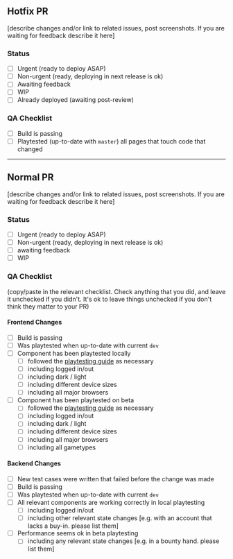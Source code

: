 ## Hotfix PR

[describe changes and/or link to related issues, post screenshots. If you are waiting for feedback describe it here]

### Status

 - [ ] Urgent (ready to deploy ASAP)
 - [ ] Non-urgent (ready, deploying in next release is ok)
 - [ ] Awaiting feedback
 - [ ] WIP
 - [ ] Already deployed (awaiting post-review)

### QA Checklist

 - [ ] Build is passing
 - [ ] Playtested (up-to-date with `master`) all pages that touch code that changed

---

## Normal PR

[describe changes and/or link to related issues, post screenshots. If you are waiting for feedback describe it here]

### Status

 - [ ] Urgent (ready to deploy ASAP)
 - [ ] Non-urgent (ready, deploying in next release is ok)
 - [ ] awaiting feedback
 - [ ] WIP

### QA Checklist
(copy/paste in the relevant checklist. Check anything that you did, and leave it unchecked if you didn't. It's ok to leave things unchecked if you don't think they matter to your PR)

#### Frontend Changes
 - [ ] Build is passing
 - [ ] Was playtested when up-to-date with current `dev`
 - [ ] Component has been playtested locally
     - [ ] followed the [playtesting guide](https://docs.suitedconnectors.com/playtesting-checklist) as necessary
     - [ ] including logged in/out
     - [ ] including dark / light
     - [ ] including different device sizes
     - [ ] including all major browsers
 - [ ] Component has been playtested on beta
     - [ ] followed the [playtesting guide](https://docs.suitedconnectors.com/playtesting-checklist) as necessary
     - [ ] including logged in/out
     - [ ] including dark / light
     - [ ] including different device sizes
     - [ ] including all major browsers
     - [ ] including all gametypes

#### Backend Changes
- [ ] New test cases were written that failed before the change was made
- [ ] Build is passing
- [ ] Was playtested when up-to-date with current `dev`
- [ ] All relevant components are working correctly in local playtesting
    - [ ] including logged in/out
    - [ ] including other relevant state changes [e.g. with an account that lacks a buy-in. please list them]
- [ ] Performance seems ok in beta playtesting
    - [ ] including any relevant state changes [e.g. in a bounty hand. please list them]
